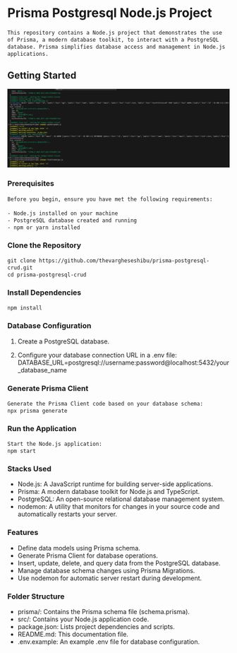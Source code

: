 # Prisma Postgresql Node.js Project



    This repository contains a Node.js project that demonstrates the use of Prisma, a modern database toolkit, to interact with a PostgreSQL database. Prisma simplifies database access and management in Node.js applications.

## Getting Started

![home](https://github.com/thevargheseshibu/prisma-postgresql-crud/blob/master/Images/home.png)

### Prerequisites

    Before you begin, ensure you have met the following requirements:

    - Node.js installed on your machine
    - PostgreSQL database created and running
    - npm or yarn installed

### Clone the Repository

    
    git clone https://github.com/thevargheseshibu/prisma-postgresql-crud.git
    cd prisma-postgresql-crud
    

### Install Dependencies

    npm install 

### Database Configuration

1. Create a PostgreSQL database.

2. Configure your database connection URL in a .env file:
   DATABASE_URL=postgresql://username:password@localhost:5432/your_database_name

### Generate Prisma Client
    Generate the Prisma Client code based on your database schema:
    npx prisma generate 

### Run the Application
    Start the Node.js application:
    npm start 

###  Stacks Used
- Node.js: A JavaScript runtime for building server-side applications.
- Prisma: A modern database toolkit for Node.js and TypeScript.
- PostgreSQL: An open-source relational database management system.
- nodemon: A utility that monitors for changes in your source code and automatically restarts your server.

### Features
- Define data models using Prisma schema.
- Generate Prisma Client for database operations.
- Insert, update, delete, and query data from the PostgreSQL database.
- Manage database schema changes using Prisma Migrations.
- Use nodemon for automatic server restart during development.

### Folder Structure
- prisma/: Contains the Prisma schema file (schema.prisma).
- src/: Contains your Node.js application code.
- package.json: Lists project dependencies and scripts.
- README.md: This documentation file.
- .env.example: An example .env file for database configuration.


